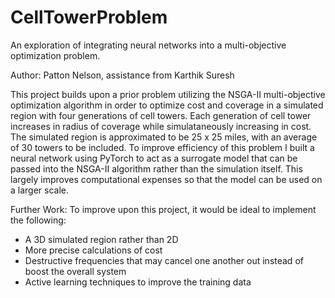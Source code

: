 # CellTowerProblem
An exploration of integrating neural networks into a multi-objective optimization problem.

Author: Patton Nelson, assistance from Karthik Suresh

This project builds upon a prior problem utilizing the NSGA-II multi-objective optimization algorithm in order to optimize cost and coverage in a simulated region with four generations of cell towers. Each generation of cell tower increases in radius of coverage while simulataneously increasing in cost. The simulated region is approximated to be 25 x 25 miles, with an average of 30 towers to be included. To improve efficiency of this problem I built a neural network using PyTorch to act as a surrogate model that can be passed into the NSGA-II algorithm rather than the simulation itself. This largely improves computational expenses so that the model can be used on a larger scale.

Further Work:
To improve upon this project, it would be ideal to implement the following:
- A 3D simulated region rather than 2D
- More precise calculations of cost
- Destructive frequencies that may cancel one another out instead of boost the overall system
- Active learning techniques to improve the training data

